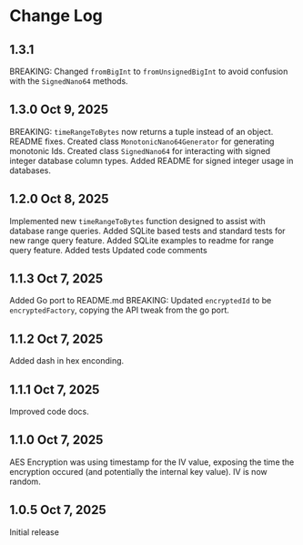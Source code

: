 # Change Log

## 1.3.1
BREAKING: Changed `fromBigInt` to `fromUnsignedBigInt` to avoid confusion with the `SignedNano64` methods.

## 1.3.0 Oct 9, 2025
BREAKING: `timeRangeToBytes` now returns a tuple instead of an object.
README fixes.
Created class `MonotonicNano64Generator` for generating monotonic Ids.
Created class `SignedNano64` for interacting with signed integer database column types.
Added README for signed integer usage in databases.

## 1.2.0 Oct 8, 2025
Implemented new `timeRangeToBytes` function designed to assist with database range queries.
Added SQLite based tests and standard tests for new range query feature.
Added SQLite examples to readme for range query feature.
Added tests
Updated code comments

## 1.1.3 Oct 7, 2025
Added Go port to README.md
BREAKING: Updated `encryptedId` to be `encryptedFactory`, copying the API tweak from the go port.

## 1.1.2 Oct 7, 2025
Added dash in hex enconding.

## 1.1.1 Oct 7, 2025
Improved code docs.

## 1.1.0 Oct 7, 2025
AES Encryption was using timestamp for the IV value, exposing the time the encryption occured (and potentially the internal key value).  IV is now random.

## 1.0.5 Oct 7, 2025
Initial release